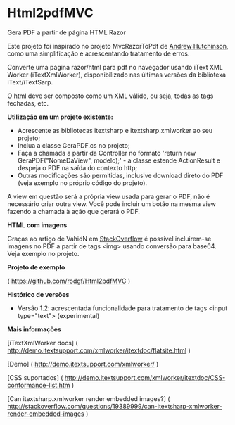 # Html2pdfMVC
Gera PDF a partir de página HTML Razor

Este projeto foi inspirado no projeto MvcRazorToPdf de [Andrew Hutchinson](https://github.com/andyhutch77/MvcRazorToPdf), como uma simplificação e acrescentando tratamento de erros.

Converte uma página razor/html para pdf no navegador usando iText XML Worker (iTextXmlWorker), disponibilizado nas últimas versões da bibliotexa iText/iTextSarp.

O html deve ser composto como um XML válido, ou seja, todas as tags fechadas, etc.

**Utilização em um projeto existente:**

- Acrescente as bibliotecas itextsharp e itextsharp.xmlworker ao seu projeto;
- Inclua a classe GeraPDF.cs no projeto;
- Faça a chamada a partir da Controller no formato 'return new GeraPDF("NomeDaView", modelo);' - a classe estende ActionResult e despeja o PDF na saída do contexto http;
- Outras modificações são permitidas, inclusive download direto do PDF (veja exemplo no próprio código do projeto).

A view em questão será a própria view usada para gerar o PDF, não é necessário criar outra view. Você pode incluir um botão na mesma view fazendo a chamada à ação que gerará o PDF.

**HTML com imagens**

Graças ao artigo de VahidN em [StackOverflow](http://stackoverflow.com/questions/19389999/can-itextsharp-xmlworker-render-embedded-images) é possível incluirem-se imagens no PDF a partir de tags &lt;img&gt; usando conversão para base64. Veja exemplo no projeto.

**Projeto de exemplo**

( https://github.com/rodgf/Html2pdfMVC )

**Histórico de versões**

- Versão 1.2: acrescentada funcionalidade para tratamento de tags &lt;input type="text"&gt; (experimental)

**Mais informações**

[iTextXmlWorker docs] ( http://demo.itextsupport.com/xmlworker/itextdoc/flatsite.html )

[Demo] ( http://demo.itextsupport.com/xmlworker/ )

[CSS suportados] ( http://demo.itextsupport.com/xmlworker/itextdoc/CSS-conformance-list.htm )

[Can itextsharp.xmlworker render embedded images?] ( http://stackoverflow.com/questions/19389999/can-itextsharp-xmlworker-render-embedded-images )
